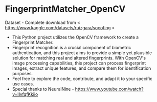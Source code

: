 # FingerprintMatcher_OpenCV
Dataset - Complete download from < https://www.kaggle.com/datasets/ruizgara/socofing ><br>
* This Python project utilizes the OpenCV framework to create a Fingerprint Matcher.<br>
* Fingerprint recognition is a crucial component of biometric authentication, and this project aims to provide a simple yet plausible solution for matching real and altered 
fingerprints. With OpenCV's image processing capabilities, this project can process fingerprint images, extract unique features, and compare them for identification purposes.<br>
* Feel free to explore the code, contribute, and adapt it to your specific use cases.
* Special thanks to NeuralNine - https://www.youtube.com/watch?v=IIvfqfKkiio
